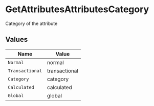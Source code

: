 # GetAttributesAttributesCategory

Category of the attribute


## Values

| Name            | Value           |
| --------------- | --------------- |
| `Normal`        | normal          |
| `Transactional` | transactional   |
| `Category`      | category        |
| `Calculated`    | calculated      |
| `Global`        | global          |